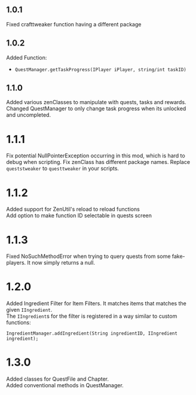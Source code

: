 ## 1.0.1
Fixed crafttweaker function having a different package
## 1.0.2
Added Function: 
- `QuestManager.getTaskProgress(IPlayer iPlayer, string/int taskID)`  
## 1.1.0
Added various zenClasses to manipulate with quests, tasks and rewards.  
Changed QuestManager to only change task progress when its unlocked and uncompleted.  
# 1.1.1
Fix potential NullPointerException occurring in this mod, which is hard to debug when scripting.
Fix zenClass has different package names. Replace `queststweaker` to `questtweaker` in your scripts.
# 1.1.2
Added support for ZenUtil's reload to reload functions  
Add option to make function ID selectable in quests screen  
# 1.1.3  
Fixed NoSuchMethodError when trying to query quests from some fake-players. It now simply returns a null.  
# 1.2.0
Added Ingredient Filter for Item Filters. It matches items that matches the given `IIngredient`.  
The `IIngredient`s for the filter is registered in a way similar to custom functions:  
```
IngredientManager.addIngredient(String ingredientID, IIngredient ingredient);
```
# 1.3.0
Added classes for QuestFile and Chapter.  
Added conventional methods in QuestManager.  